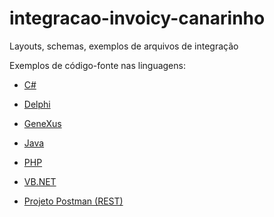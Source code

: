 # integracao-invoicy-canarinho
Layouts, schemas, exemplos de arquivos de integração


Exemplos de código-fonte nas linguagens:
- [C#](https://github.com/migrate-company/integracao-invoicy-canarinho-csharp)
- [Delphi](https://github.com/migrate-company/integracao-invoicy-canarinho-delphi)
- [GeneXus](https://github.com/migrate-company/integracao-invoicy-canarinho-genexus)
- [Java](https://github.com/migrate-company/integracao-invoicy-canarinho-java)
- [PHP](https://github.com/migrate-company/integracao-invoicy-canarinho-php)
- [VB.NET](https://github.com/migrate-company/integracao-invoicy-canarinho-vbnet)

- [Projeto Postman (REST)](https://documenter.getpostman.com/view/9193875/SztEanQL?version=latest#6bf035dc-7680-439e-baab-884293b1421e)
